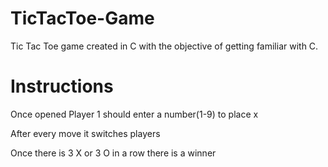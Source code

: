 # TicTacToe-Game
Tic Tac Toe game created in C with the objective of getting familiar with C.
# Instructions
Once opened Player 1 should enter a number(1-9) to place x

After every move it switches players

Once there is 3 X or 3 O in a row there is a winner
